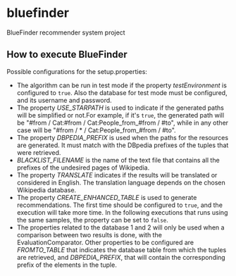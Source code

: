 bluefinder
==========

BlueFinder recommender system project

How to execute BlueFinder
-------------------
Possible configurations for the setup.properties:
* The algorithm can be run in test mode if the property *testEnvironment* is configured to `true`. Also the database for test mode must be configured, and its username and password.
* The property *USE_STARPATH* is used to indicate if the generated paths will be simplified or not.For example, if it's `true`, the generated path will be "#from / Cat:#from / Cat:People_from_#from / #to", while in any other case will be "#from / * / Cat:People_from_#from / #to".
* The property *DBPEDIA_PREFIX* is used when the paths for the resources are generated. It must match with the DBpedia prefixes of the tuples that were retrieved.
* *BLACKLIST_FILENAME* is the name of the text file that contains all the prefixes of the undesired pages of Wikipedia.
* The property *TRANSLATE* indicates if the results will be translated or considered in English. The translation language depends on the chosen Wikipedia database.
* The property *CREATE_ENHANCED_TABLE* is used to generate recommendations. The first time should be configured to `true`, and the execution will take more time. In the following executions that runs using the same samples, the property can be set to `false`.
* The properties related to the database 1 and 2 will only be used when a comparison between two results is done, with the EvaluationComparator. Other properties to be configured are *FROMTO_TABLE<X>* that indicates the database table from which the tuples are retrieved, and *DBPEDIA_PREFIX<X>*, that will contain the corresponding prefix of the elements in the tuple.
